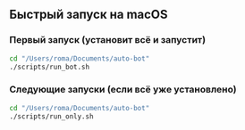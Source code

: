 ## Быстрый запуск на macOS

### Первый запуск (установит всё и запустит)
```bash
cd "/Users/roma/Documents/auto-bot"
./scripts/run_bot.sh
```

### Следующие запуски (если всё уже установлено)
```bash
cd "/Users/roma/Documents/auto-bot"
./scripts/run_only.sh
```


